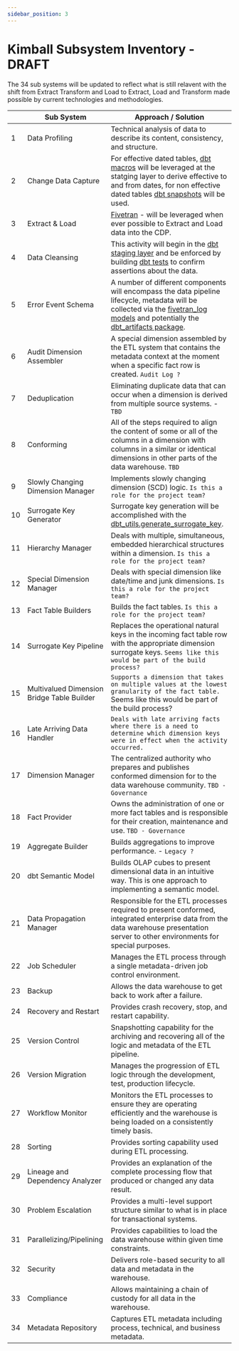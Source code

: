 ```yaml
---
sidebar_position: 3
---
```


# Kimball Subsystem Inventory - DRAFT

The 34 sub systems will be updated to reflect what is still relavent with the shift from Extract Transform and Load to Extract, Load and Transform made possible by current technologies and methodologies.


` ` | Sub System | Approach / Solution
-- | -- | --
1 | Data Profiling | Technical analysis of data to describe its content, consistency, and structure.
2 | Change Data Capture | For effective dated tables, [dbt macros](https://docs.getdbt.com/docs/build/jinja-macros) will be leveraged at the statging layer to derive effective to and from dates, for non effective dated tables [dbt snapshots](https://docs.getdbt.com/docs/build/snapshots) will be used.
3 | Extract & Load | [Fivetran](https://www.fivetran.com) - will be leveraged when ever possible to Extract and Load data into the CDP.
4 | Data Cleansing | This activity will begin in the [dbt staging layer](https://docs.getdbt.com/guides/best-practices/how-we-structure/2-staging) and be enforced by building [dbt tests](https://docs.getdbt.com/docs/build/tests) to confirm assertions about the data.
5 | Error Event Schema | A number of different components will encompass the data pipeline lifecycle, metadata will be collected via the [fivetran_log models](https://hub.getdbt.com/fivetran/fivetran_log/latest/) and potentially the [dbt_artifacts package](https://github.com/brooklyn-data/dbt_artifacts).
6 | Audit Dimension Assembler | A special dimension assembled by the ETL system that contains the metadata context at the moment when a specific fact row is created. `Audit Log ?`
7 | Deduplication | Eliminating duplicate data that can occur when a dimension is derived from multiple source systems. - `TBD`
8 | Conforming | All of the steps required to align the content of some or all of the columns in a dimension with columns in a similar or identical dimensions in other parts of the data warehouse. `TBD`
9 | Slowly Changing Dimension Manager | Implements slowly changing dimension (SCD) logic. `Is this a role for the project team?`
10 | Surrogate Key Generator | Surrogate key generation will be accomplished with the [dbt_utils.generate_surrogate_key](https://github.com/dbt-labs/dbt-utils#generate_surrogate_key-source).
11 | Hierarchy Manager | Deals with multiple, simultaneous, embedded hierarchical structures within a dimension. `Is this a role for the project team?`
12 | Special Dimension Manager | Deals with special dimension like date/time and junk dimensions. `Is this a role for the project team?`
13 | Fact Table Builders | Builds the fact tables. `Is this a role for the project team?`
14 | Surrogate Key Pipeline | Replaces the operational natural keys in the incoming fact table row with the appropriate dimension surrogate keys. `Seems like this would be part of the build process?`
15 | Multivalued Dimension Bridge Table Builder | `Supports a dimension that takes on multiple values at the lowest granularity of the fact table.` Seems like this would be part of the build process?
16 | Late Arriving Data Handler | `Deals with late arriving facts where there is a need to determine which dimension keys were in effect when the activity occurred.` 
17 | Dimension Manager | The centralized authority who prepares and publishes conformed dimension for to the data warehouse community. `TBD - Governance`
18 | Fact Provider | Owns the administration of one or more fact tables and is responsible for their creation, maintenance and use. `TBD - Governance`
19 | Aggregate Builder | Builds aggregations to improve performance. - `Legacy ?`
20 | dbt Semantic Model | Builds OLAP cubes to present dimensional data in an intuitive way. This is one approach to implementing a semantic model.
21 | Data Propagation Manager | Responsible for the ETL processes required to present conformed, integrated enterprise data from the data warehouse presentation server to other environments for special purposes.
22 | Job Scheduler | Manages the ETL process through a single metadata-driven job control environment.
23 | Backup | Allows the data warehouse to get back to work after a failure.
24 | Recovery and Restart | Provides crash recovery, stop, and restart capability.
25 | Version Control | Snapshotting capability for the archiving and recovering all of the logic and metadata of the ETL pipeline.
26 | Version Migration | Manages the progression of ETL logic through the development, test, production lifecycle.
27 | Workflow Monitor | Monitors the ETL processes to ensure they are operating efficiently and the warehouse is being loaded on a consistently timely basis.
28 | Sorting | Provides sorting capability used during ETL processing.
29 | Lineage and Dependency Analyzer | Provides an explanation of the complete processing flow that produced or changed any data result.
30 | Problem Escalation | Provides a multi-level support structure similar to what is in place for transactional systems.
31 | Parallelizing/Pipelining | Provides capabilities to load the data warehouse within given time constraints.
32 | Security | Delivers role-based security to all data and metadata in the warehouse.
33 | Compliance | Allows maintaining a chain of custody for all data in the warehouse.
34 | Metadata Repository | Captures ETL metadata including process, technical, and business metadata.

